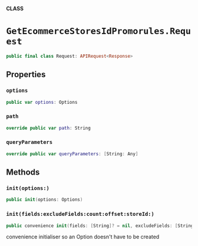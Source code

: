 **CLASS**

# `GetEcommerceStoresIdPromorules.Request`

```swift
public final class Request: APIRequest<Response>
```

## Properties
### `options`

```swift
public var options: Options
```

### `path`

```swift
override public var path: String
```

### `queryParameters`

```swift
override public var queryParameters: [String: Any]
```

## Methods
### `init(options:)`

```swift
public init(options: Options)
```

### `init(fields:excludeFields:count:offset:storeId:)`

```swift
public convenience init(fields: [String]? = nil, excludeFields: [String]? = nil, count: Int? = nil, offset: Int? = nil, storeId: String)
```

convenience initialiser so an Option doesn't have to be created
